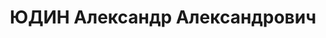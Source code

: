 ---
title: ЮДИН Александр Александрович
description: "Род. в 1893, Ленинград \n  бухгалтер Сургутского агентства «Омпушнина»\
  \ \n  Арестован 02.09.1936 \n  Приговорен ВК ВС СССР 06.05.1937, Тюмень - 8 лет\
  \ т.з."
---